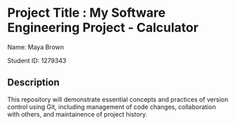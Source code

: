 # Project Title : My Software Engineering Project - Calculator

Name: Maya Brown

Student ID: 1279343

## Description

This repository will demonstrate essential concepts and practices of version control
using Git, including management of code changes, collaboration with others, and maintainence of project history.
